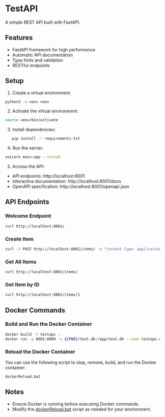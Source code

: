 # TestAPI

A simple REST API built with FastAPI.

## Features
- FastAPI framework for high performance
- Automatic API documentation
- Type hints and validation
- RESTful endpoints

## Setup

1. Create a virtual environment:
```bash
python3 -m venv venv
```

2. Activate the virtual environment:
```bash
source venv/bin/activate
```

3. Install dependencies:
```bash
   pip install -r requirements.txt
```

4. Run the server:
```bash
uvicorn main:app --reload
```

5. Access the API:
- API endpoints: http://localhost:8001
- Interactive documentation: http://localhost:8001/docs
- OpenAPI specification: http://localhost:8001/openapi.json

## API Endpoints

### Welcome Endpoint
```bash
curl http://localhost:8001/
```

### Create Item
```bash
curl -X POST http://localhost:8001/items/ -H "Content-Type: application/json" -d '{"name": "Test Item", "description": "This is a test item", "price": 29.99, "is_available": true}'
```

### Get All Items
```bash
curl http://localhost:8001/items/
```

### Get Item by ID
```bash
curl http://localhost:8001/items/1
```

## Docker Commands

### Build and Run the Docker Container
```bash
docker build -t testapi .
docker run -p 8001:8000 -v ${PWD}/test.db:/app/test.db --name testapi-container testapi
```

### Reload the Docker Container
You can use the following script to stop, remove, build, and run the Docker container:
```bash
dockerReload.bat
```

## Notes
- Ensure Docker is running before executing Docker commands.
- Modify the [dockerReload.bat](cci:7://file:///c:/Users/Chirno/CascadeProjects/TestApi/Utils/Scripts/dockerReload.bat:0:0-0:0) script as needed for your environment.
